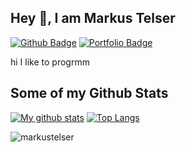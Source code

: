 ## Hey 👋, I am Markus Telser
[![Github Badge](https://img.shields.io/badge/-markustelser-grey?style=flat&logo=github&logoColor=white&link=https://github.com/markustelser/)](https://www.github.com/markustelser/) [![Portfolio Badge](https://img.shields.io/badge/portfolio-web-blue?style=flat&link=markustelser@github.io/)](markustelser@github.io/) <p align='left'>hi I like to progrmm</p>
## Some of my Github Stats
[![My github stats](https://github-readme-stats.vercel.app/api?username=markustelser&show_icons=true)](https://github-readme-stats.vercel.app/api?username=markustelser&show_icons=true&theme=radical)
[![Top Langs](https://github-readme-stats.vercel.app/api/top-langs/?username=markustelser)](https://github.com/markustelser/github-readme-stats)
<p align=left> 
  <img src=https://komarev.com/ghpvc/?username=markustelser alt=markustelser /> 
</p>

